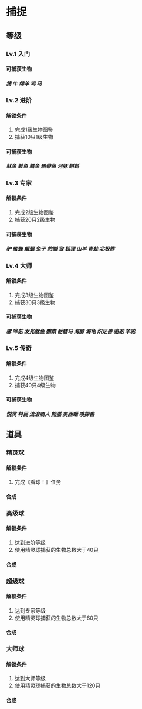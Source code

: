 # 捕捉

## 等级

### Lv.1 入门

#### 可捕获生物
##### 猪 牛 绵羊 鸡 马

### Lv.2 进阶

#### 解锁条件
1. 完成1级生物图鉴
2. 捕获10只1级生物

#### 可捕获生物
##### 鱿鱼 鲑鱼 鳕鱼 热带鱼 河豚 蝌蚪

### Lv.3 专家

#### 解锁条件
1. 完成2级生物图鉴
2. 捕获20只2级生物

#### 可捕获生物
##### 驴 蜜蜂 蝙蝠 兔子 豹猫 狼 狐狸 山羊 青蛙 北极熊

### Lv.4 大师

#### 解锁条件
1. 完成3级生物图鉴
2. 捕获30只3级生物

#### 可捕获生物
##### 骡 哞菇 发光鱿鱼 鹦鹉 骷髅马 海豚 海龟 炽足兽 骆驼 羊驼
							
### Lv.5 传奇

#### 解锁条件
1. 完成4级生物图鉴
2. 捕获40只4级生物

#### 可捕获生物
##### 悦灵 村民 流浪商人 熊猫 美西螈 嗅探兽 

## 道具

### 精灵球

#### 解锁条件
1. 完成《看球！》任务

#### 合成
<recipe content="aba|cdc|ebe" index="a:gold_block|b:shulker_shell|c:cobweb|d:slime_block|e:iron_block" result="emerald"></recipe>

### 高级球

#### 解锁条件
1. 达到进阶等级
2. 使用精灵球捕获的生物总数大于40只

#### 合成
<recipe content="aba|cdc|ebe" index="a:gold_block|b:shulker_shell|c:cobweb|d:slime_block|e:iron_block" result="emerald"></recipe>

### 超级球

#### 解锁条件
1. 达到专家等级
2. 使用精灵球捕获的生物总数大于60只

#### 合成
<recipe content="aba|cdc|ebe" index="a:gold_block|b:shulker_shell|c:cobweb|d:slime_block|e:iron_block" result="emerald"></recipe>

### 大师球

#### 解锁条件
1. 达到大师等级
2. 使用精灵球捕获的生物总数大于120只

#### 合成
<recipe content="aba|cdc|ebe" index="a:gold_block|b:shulker_shell|c:cobweb|d:slime_block|e:iron_block" result="emerald"></recipe>